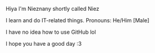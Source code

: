 Hiya I'm Nieznany shortly called Niez

I learn and do IT-related things.
Pronouns: He/Him [Male]

I have no idea how to use GitHub lol

I hope you have a good day :3
                
